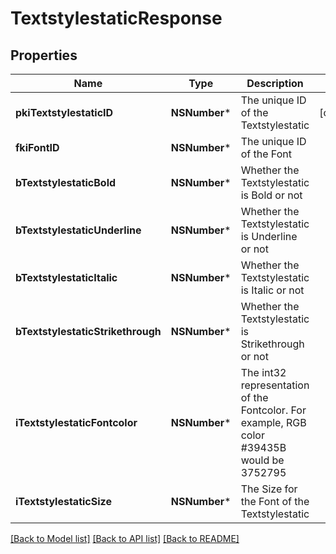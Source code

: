 # TextstylestaticResponse

## Properties
Name | Type | Description | Notes
------------ | ------------- | ------------- | -------------
**pkiTextstylestaticID** | **NSNumber*** | The unique ID of the Textstylestatic | [optional] 
**fkiFontID** | **NSNumber*** | The unique ID of the Font | 
**bTextstylestaticBold** | **NSNumber*** | Whether the Textstylestatic is Bold or not | 
**bTextstylestaticUnderline** | **NSNumber*** | Whether the Textstylestatic is Underline or not | 
**bTextstylestaticItalic** | **NSNumber*** | Whether the Textstylestatic is Italic or not | 
**bTextstylestaticStrikethrough** | **NSNumber*** | Whether the Textstylestatic is Strikethrough or not | 
**iTextstylestaticFontcolor** | **NSNumber*** | The int32 representation of the Fontcolor. For example, RGB color #39435B would be 3752795 | 
**iTextstylestaticSize** | **NSNumber*** | The Size for the Font of the Textstylestatic | 

[[Back to Model list]](../README.md#documentation-for-models) [[Back to API list]](../README.md#documentation-for-api-endpoints) [[Back to README]](../README.md)


